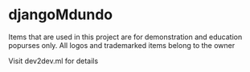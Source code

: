 # djangoMdundo
Items that are used in this project are for  demonstration and education popurses only. All logos and trademarked items belong to the owner

Visit dev2dev.ml for details
